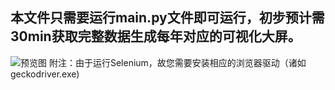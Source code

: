 ## 本文件只需要运行main.py文件即可运行，初步预计需30min获取完整数据生成每年对应的可视化大屏。
![预览图](https://s1.328888.xyz/2022/09/17/o10ym.jpg)
附注：由于运行Selenium，故您需要安装相应的浏览器驱动（诸如geckodriver.exe)

